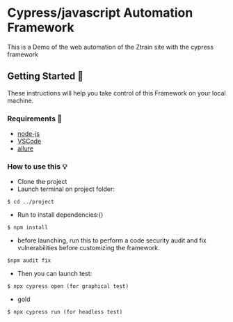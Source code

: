  # Cypress/javascript Automation Framework
This is a Demo of the web automation of the Ztrain site with the cypress framework



## Getting Started 🏁

These instructions will help you take control of this Framework on your local machine.




### Requirements 📌

* [node-js](https://nodejs.org/en/download/)
* [VSCode](https://code.visualstudio.com/)
* [allure](https://github.com/allure-framework/allure2/releases)



### How to use this 💡

* Clone the project
* Launch terminal on project folder:
```
$ cd ../project
```

* Run to install dependencies:()
```
$ npm install
```
* before launching, run this to perform a code security audit and fix vulnerabilities before customizing the framework.
```
$npm audit fix
```
* Then you can launch test:
```
$ npx cypress open (for graphical test)
```
* gold
```
$ npx cypress run (for headless test)
```







